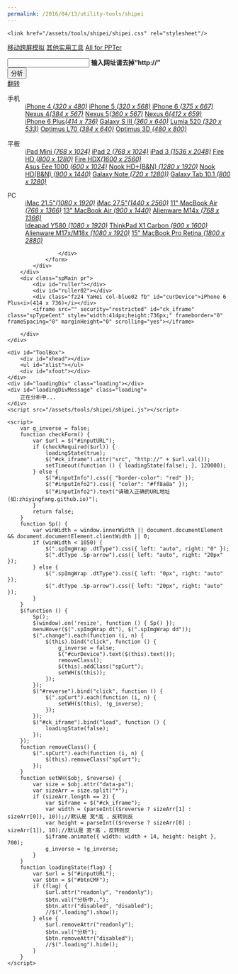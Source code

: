 ```yaml
---
permalink: /2016/04/13/utility-tools/shipei
---
```

<html>
<head>
    <meta http-equiv="Content-Type" content="text/html; charset=utf-8">
    <title>移动跨屏模拟</title>
    
    <link href="/assets/tools/shipei/shipei.css" rel="stylesheet"/>

</head>
<body>
    <div class="Tool-MainWrap ww100">
        <p class="ClassHead-wrap clearfix">
            <a href="http://zhiyingfang.github.io/2016/04/13/utility-tools/shipei" class="CHeadcur ml15">移动跨屏模拟</a>
            <a href="http://zhiyingfang.github.io/2016/04/13/utility-tools/">其他实用工具</a>
            <a href="http://zhiyingfang.github.io" class="spreturn fr" target="_blank">All for PPTer</a>
        </p>
        <div class="DelHeadWrap bor-b1s03 bg-white pb10">
            <!--PingSearch-begin-->
            <div class="publicSearch clearfix">
                <form autocomplete="off" action="/2016/04/13/utility-tools/shipei" method="get" id="_form">
                    <div class="search-write-wrap pt15 fl clearfix">
                        <div class="search-write-left w480 pr" id="inputInfo">
                            <input class="search-write-cont w460 WrapHid" id="inputURL" name="url" url="true" value="" />
                            <a href="javascript:" title="清空" class="quickdelete _CentHid"></a>
                            <b class="search-hint CentHid" id="inputInfo2">输入网址请去掉“http://”</b>
                        </div>
                        <div class="search-write-right">
                            <input class="search-write-btn" type="submit" value="分析" id="btnCMF" onclick="return checkForm()" />
                        </div>
                    </div>
                    <div class="spPhoneType fl clearfix">
                        <div class="fl spFanz mr10"><a href="javascript:" id="reverse"><span>翻转</span></a></div>
                        <dl class="mr10 pr spImgWrap">
                            <dt class="dtImgPh"><span>手机</span></dt>
                            <dd class="dtType w350">
                                <div class="Sp-arrow icon corner"></div>
                                <div class="fl w160">
                                    <a href="#target_middle" class="change" data-px="320*480" rel="nofollow">iPhone 4 <i>(320 x 480)</i></a>
                                    <a href="#target_middle" class="change" data-px="320*568" rel="nofollow">iPhone 5 <i>(320 x 568)</i></a>
                                    <a href="#target_middle" class="change" data-px="375*667" rel="nofollow">iPhone 6 <i>(375 x 667)</i></a>
                                    <a href="#target_middle" class="change" data-px="384*567" rel="nofollow">Nexus 4<i>(384 x 567)</i></a>
                                    <a href="#target_middle" class="change" data-px="360*567" rel="nofollow">Nexus 5<i>(360 x 567)</i></a>
                                    <a href="#target_middle" class="change" data-px="412*659" rel="nofollow">Nexus 6<i>(412 x 659)</i></a>
                                </div>
                                <div class="fl w180">
                                    <a href="#target_middle" class="change spCurt" data-px="414*736" rel="nofollow">iPhone 6 Plus<i>(414 x 736)</i></a>
                                    <a href="#target_middle" class="change" data-px="360*640" rel="nofollow">Galaxy S III <i>(360 x 640)</i></a>
                                    <a href="#target_middle" class="change" data-px="320*533" rel="nofollow">Lumia 520 <i>(320 x 533)</i></a>
                                    <a href="#target_middle" class="change" data-px="384*640" rel="nofollow">Optimus L70 <i>(384 x 640)</i></a>
                                    <a href="#target_middle" class="change" data-px="480*800" rel="nofollow">Optimus 3D <i>(480 x 800)</i></a>
                                </div>
                            </dd>
                        </dl>
                        <dl class="mr20 pr spImgWrap">
                            <dt class="dtImgPb"><span>平板</span></dt>
                            <dd class="dtType w412">
                                <div class="Sp-arrow icon corner"></div>
                                <div class="fl w170">
                                    <a href="#target_middle" class="change" data-px="1024*768" rel="nofollow">iPad Mini <i>(768 x 1024)</i></a>
                                    <a href="#target_middle" class="change" data-px="1024*768" rel="nofollow">iPad 2 <i>(768 x 1024)</i></a>
                                    <a href="#target_middle" class="change" data-px="2048*1536" rel="nofollow">iPad 3 <i>(1536 x 2048)</i></a>
                                    <a href="#target_middle" class="change" data-px="1280*800" rel="nofollow">Fire HD <i>(800 x 1280)</i></a>
                                    <a href="#target_middle" class="change" data-px="2560*1600" rel="nofollow">Fire HDX<i>(1600 x 2560)</i></a>
                                </div>
                                <div class="fl w220">
                                    <a href="#target_middle" class="change" data-px="1024*600" rel="nofollow">Asus Eee 1000 <i>(600 x 1024)</i></a>
                                    <a href="#target_middle" class="change" data-px="1920*1280" rel="nofollow">Nook HD+(B&amp;N) <i>(1280 x 1920)</i></a>
                                    <a href="#target_middle" class="change" data-px="1440*900" rel="nofollow">Nook HD(B&amp;N) <i>(900 x 1440)</i></a>
                                    <a href="#target_middle" class="change" data-px="1280*720" rel="nofollow">Galaxy Note <i>(720 x 1280))</i></a>
                                    <a href="#target_middle" class="change" data-px="1280*800" rel="nofollow">Galaxy Tab 10.1 <i>(800 x 1280)</i></a>
                                </div>
                            </dd>
                        </dl>
                        <dl class="pr spImgWrap">
                            <dt class="dtImgPc"><span>PC</span></dt>
                            <dd class="dtType w510">
                                <div class="Sp-arrow icon corner"></div>
                                <div class="fl w220">
                                    <a href="#target_middle" class="change" data-px="1920*1080" rel="nofollow">iMac 21.5"<i>(1080 x 1920)</i></a>
                                    <a href="#target_middle" class="change" data-px="2560*1440" rel="nofollow">iMac 27.5"<i>(1440 x 2560)</i></a>
                                    <a href="#target_middle" class="change" data-px="1366*768" rel="nofollow">11" MacBook Air <i>(768 x 1366)</i></a>
                                    <a href="#target_middle" class="change" data-px="1440*900" rel="nofollow">13" MacBook Air <i>(900 x 1440)</i></a>
                                    <a href="#target_middle" class="change" data-px="1366*768" rel="nofollow">Alienware M14x <i>(768 x 1366)</i></a>
                                </div>
                                <div class="fl w280">
                                    <a href="#target_middle" class="change" data-px="1920*1080" rel="nofollow">Ideapad Y580 <i>(1080 x 1920)</i></a>
                                    <a href="#target_middle" class="change" data-px="1600*900" rel="nofollow">ThinkPad X1 Carbon <i>(900 x 1600)</i></a>
                                    <a href="#target_middle" class="change" data-px="1920*1080" rel="nofollow">Alienware M17x/M18x <i>(1080 x 1920)</i></a>
                                    <a href="#target_middle" class="change" data-px="2880*1800" rel="nofollow">15" MacBook Pro Retina <i>(1800 x 2880)</i></a>
                                </div>
                            </dd>
                        </dl>
                        
                    </div>
                </form>
            </div>
        </div>
        <div class="spMain pr">
            <div id="ruller"></div>
            <div id="ruller02"></div>
            <div class="fz24 YaHei col-blue02 fb" id="curDevice">iPhone 6 Plus<i>(414 x 736)</i></div>
            <iframe src="" security="restricted" id="ck_iframe" class="spTypeCent" style="width:414px;height:736px;" frameborder="0" frameSpacing="0" marginHeight="0" scrolling="yes"></iframe>
            
        </div>
    </div>
   
    <div id="ToolBox">
        <div id="xhead"></div>
        <ul id="xlist"></ul>
        <div id="xfoot"></div>
    </div>
    <div id="loadingDiv" class="loading"></div>
    <div id="loadingDivMessage" class="loading">
        正在分析中...
    </div>
    <script src="/assets/tools/shipei/shipei.js"></script>

    <script>
        var g_inverse = false;
        function checkForm() {
            var $url = $("#inputURL");
            if (checkRequired($url)) {
                loadingState(true);
                $("#ck_iframe").attr("src", "http://" + $url.val());
                setTimeout(function () { loadingState(false); }, 120000);
            } else {
                $("#inputInfo").css({ "border-color": "red" });
                $("#inputInfo2").css({ "color": "#ff8a8a" });
                $("#inputInfo2").text("请输入正确的URL地址(如:zhiyingfang.github.io)");
            }
            return false;
        }
        function Sp() {
            var winWidth = window.innerWidth || document.documentElement && document.documentElement.clientWidth || 0;
            if (winWidth < 1050) {
                $(".spImgWrap .dtType").css({ left: "auto", right: "0" });
                $(".dtType .Sp-arrow").css({ left: "auto", right: "20px" });
            } else {
                $(".spImgWrap .dtType").css({ left: "0px", right: "auto" });
                $(".dtType .Sp-arrow").css({ left: "20px", right: "auto" });
            }
        }
        $(function () {
            Sp();
            $(window).on('resize', function () { Sp() });
            menuHover($(".spImgWrap dt"), $(".spImgWrap dd"));
            $(".change").each(function (i, n) {
                $(this).bind("click", function () {
                    g_inverse = false;
                    $("#curDevice").text($(this).text());
                    removeClass();
                    $(this).addClass("spCurt");
                    setWH($(this));
                });
            });
            $("#reverse").bind("click", function () {
                $(".spCurt").each(function (i, n) {
                    setWH($(this), !g_inverse);
                });
            });
            $("#ck_iframe").bind("load", function () {
                loadingState(false);
            });
        });
        function removeClass() {
            $(".spCurt").each(function (i, n) {
                $(this).removeClass("spCurt");
            });
        }
        function setWH($obj, $reverse) {
            var size = $obj.attr("data-px");
            var sizeArr = size.split("*");
            if (sizeArr.length == 2) {
                var $iframe = $("#ck_iframe");
                var width = (parseInt(($reverse ? sizeArr[1] : sizeArr[0]), 10));//默认是 宽*高 ，反转则反
                var height = parseInt(($reverse ? sizeArr[0] : sizeArr[1]), 10);//默认是 宽*高 ，反转则反
                $iframe.animate({ width: width + 14, height: height }, 700);
                g_inverse = !g_inverse;
            }
        }
        function loadingState(flag) {
            var $url = $("#inputURL");
            var $btn = $("#btnCMF");
            if (flag) {
                $url.attr("readonly", "readonly");
                $btn.val("分析中..");
                $btn.attr("disabled", "disabled");
                //$(".loading").show();
            } else {
                $url.removeAttr("readonly");
                $btn.val("分析");
                $btn.removeAttr("disabled");
                //$(".loading").hide();
            }
        }
    </script>
</body>
</html>
